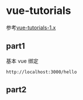vue-tutorials
===

参考[vue-tutorials-1.x](https://github.com/keepfool/vue-tutorials)

part1
---

基本 vue 绑定

`http://localhost:3000/hello`

part2
---


